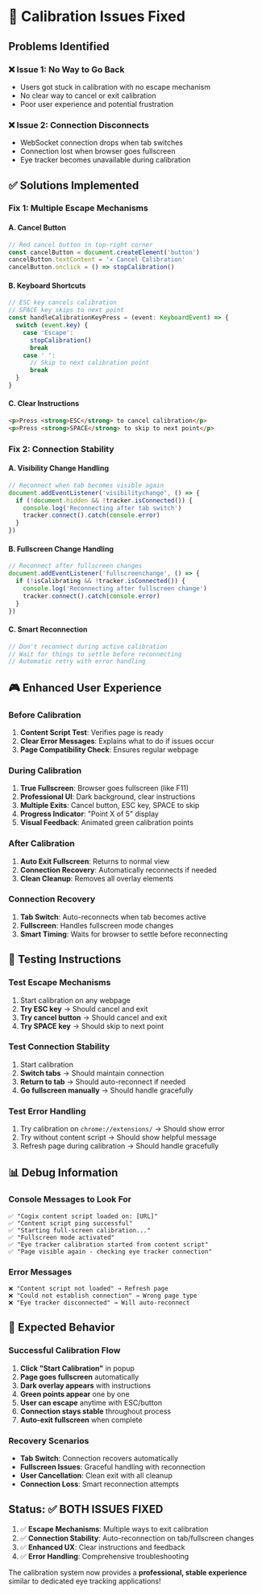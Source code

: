 # 🎯 Calibration Issues Fixed

## Problems Identified

### ❌ **Issue 1: No Way to Go Back**
- Users got stuck in calibration with no escape mechanism
- No clear way to cancel or exit calibration
- Poor user experience and potential frustration

### ❌ **Issue 2: Connection Disconnects**
- WebSocket connection drops when tab switches
- Connection lost when browser goes fullscreen
- Eye tracker becomes unavailable during calibration

## ✅ Solutions Implemented

### **Fix 1: Multiple Escape Mechanisms**

#### **A. Cancel Button**
```typescript
// Red cancel button in top-right corner
const cancelButton = document.createElement('button')
cancelButton.textContent = '✕ Cancel Calibration'
cancelButton.onclick = () => stopCalibration()
```

#### **B. Keyboard Shortcuts**
```typescript
// ESC key cancels calibration
// SPACE key skips to next point
const handleCalibrationKeyPress = (event: KeyboardEvent) => {
  switch (event.key) {
    case 'Escape':
      stopCalibration()
      break
    case ' ':
      // Skip to next calibration point
      break
  }
}
```

#### **C. Clear Instructions**
```html
<p>Press <strong>ESC</strong> to cancel calibration</p>
<p>Press <strong>SPACE</strong> to skip to next point</p>
```

### **Fix 2: Connection Stability**

#### **A. Visibility Change Handling**
```typescript
// Reconnect when tab becomes visible again
document.addEventListener('visibilitychange', () => {
  if (!document.hidden && !tracker.isConnected()) {
    console.log('Reconnecting after tab switch')
    tracker.connect().catch(console.error)
  }
})
```

#### **B. Fullscreen Change Handling**
```typescript
// Reconnect after fullscreen changes
document.addEventListener('fullscreenchange', () => {
  if (!isCalibrating && !tracker.isConnected()) {
    console.log('Reconnecting after fullscreen change')
    tracker.connect().catch(console.error)
  }
})
```

#### **C. Smart Reconnection**
```typescript
// Don't reconnect during active calibration
// Wait for things to settle before reconnecting
// Automatic retry with error handling
```

## 🎮 Enhanced User Experience

### **Before Calibration**
1. **Content Script Test**: Verifies page is ready
2. **Clear Error Messages**: Explains what to do if issues occur
3. **Page Compatibility Check**: Ensures regular webpage

### **During Calibration**
1. **True Fullscreen**: Browser goes fullscreen (like F11)
2. **Professional UI**: Dark background, clear instructions
3. **Multiple Exits**: Cancel button, ESC key, SPACE to skip
4. **Progress Indicator**: "Point X of 5" display
5. **Visual Feedback**: Animated green calibration points

### **After Calibration**
1. **Auto Exit Fullscreen**: Returns to normal view
2. **Connection Recovery**: Automatically reconnects if needed
3. **Clean Cleanup**: Removes all overlay elements

### **Connection Recovery**
1. **Tab Switch**: Auto-reconnects when tab becomes active
2. **Fullscreen**: Handles fullscreen mode changes
3. **Smart Timing**: Waits for browser to settle before reconnecting

## 🔧 Testing Instructions

### **Test Escape Mechanisms**
1. Start calibration on any webpage
2. **Try ESC key** → Should cancel and exit
3. **Try cancel button** → Should cancel and exit  
4. **Try SPACE key** → Should skip to next point

### **Test Connection Stability**
1. Start calibration
2. **Switch tabs** → Should maintain connection
3. **Return to tab** → Should auto-reconnect if needed
4. **Go fullscreen manually** → Should handle gracefully

### **Test Error Handling**
1. Try calibration on `chrome://extensions/` → Should show error
2. Try without content script → Should show helpful message
3. Refresh page during calibration → Should handle gracefully

## 📊 Debug Information

### **Console Messages to Look For**
```
✅ "Cogix content script loaded on: [URL]"
✅ "Content script ping successful"
✅ "Starting full-screen calibration..."
✅ "Fullscreen mode activated"
✅ "Eye tracker calibration started from content script"
✅ "Page visible again - checking eye tracker connection"
```

### **Error Messages**
```
❌ "Content script not loaded" → Refresh page
❌ "Could not establish connection" → Wrong page type
❌ "Eye tracker disconnected" → Will auto-reconnect
```

## 🎯 Expected Behavior

### **Successful Calibration Flow**
1. **Click "Start Calibration"** in popup
2. **Page goes fullscreen** automatically
3. **Dark overlay appears** with instructions
4. **Green points appear** one by one
5. **User can escape** anytime with ESC/button
6. **Connection stays stable** throughout process
7. **Auto-exit fullscreen** when complete

### **Recovery Scenarios**
- **Tab Switch**: Connection recovers automatically
- **Fullscreen Issues**: Graceful handling with reconnection
- **User Cancellation**: Clean exit with all cleanup
- **Connection Loss**: Smart reconnection attempts

## Status: ✅ BOTH ISSUES FIXED

1. ✅ **Escape Mechanisms**: Multiple ways to exit calibration
2. ✅ **Connection Stability**: Auto-reconnection on tab/fullscreen changes
3. ✅ **Enhanced UX**: Clear instructions and feedback
4. ✅ **Error Handling**: Comprehensive troubleshooting

The calibration system now provides a **professional, stable experience** similar to dedicated eye tracking applications!
